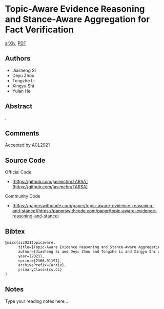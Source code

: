 
# Topic-Aware Evidence Reasoning and Stance-Aware Aggregation for Fact Verification

[arXiv](https://arxiv.org/abs/2106.01191), [PDF](https://arxiv.org/pdf/2106.01191.pdf)

## Authors

- Jiasheng Si
- Deyu Zhou
- Tongzhe Li
- Xingyu Shi
- Yulan He

## Abstract

.

## Comments

Accepted by ACL2021

## Source Code

Official Code

- [https://github.com/jasenchn/TARSA](https://github.com/jasenchn/TARSA)

Community Code

- [https://paperswithcode.com/paper/topic-aware-evidence-reasoning-and-stance](https://paperswithcode.com/paper/topic-aware-evidence-reasoning-and-stance)

## Bibtex

```tex
@misc{si2021topicaware,
      title={Topic-Aware Evidence Reasoning and Stance-Aware Aggregation for Fact Verification}, 
      author={Jiasheng Si and Deyu Zhou and Tongzhe Li and Xingyu Shi and Yulan He},
      year={2021},
      eprint={2106.01191},
      archivePrefix={arXiv},
      primaryClass={cs.CL}
}
```

## Notes

Type your reading notes here...

